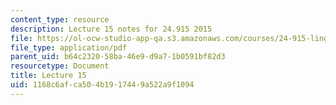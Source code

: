 ```yaml
---
content_type: resource
description: Lecture 15 notes for 24.915 2015
file: https://ol-ocw-studio-app-qa.s3.amazonaws.com/courses/24-915-linguistic-phonetics-fall-2015/1168c6afca504b1917449a522a9f1094_MIT24_915F15_lec15.pdf
file_type: application/pdf
parent_uid: b64c2320-58ba-46e9-d9a7-1b0591bf82d3
resourcetype: Document
title: Lecture 15
uid: 1168c6af-ca50-4b19-1744-9a522a9f1094
---
```

